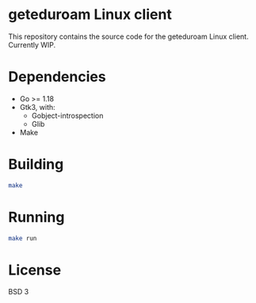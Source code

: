 # geteduroam Linux client

This repository contains the source code for the geteduroam Linux client. Currently WIP.

# Dependencies
- Go >= 1.18
- Gtk3, with:
   - Gobject-introspection
   - Glib
- Make

# Building
```bash
make
```

# Running
```bash
make run
```

# License
BSD 3
